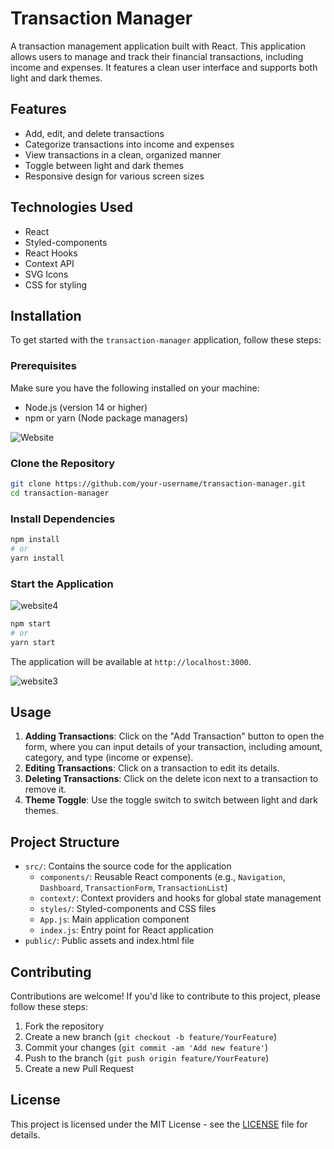 # Transaction Manager

A transaction management application built with React. This application allows users to manage and track their financial transactions, including income and expenses. It features a clean user interface and supports both light and dark themes.

## Features

- Add, edit, and delete transactions
- Categorize transactions into income and expenses
- View transactions in a clean, organized manner
- Toggle between light and dark themes
- Responsive design for various screen sizes

## Technologies Used

- React
- Styled-components
- React Hooks
- Context API
- SVG Icons
- CSS for styling

## Installation

To get started with the `transaction-manager` application, follow these steps:

### Prerequisites

Make sure you have the following installed on your machine:
- Node.js (version 14 or higher)
- npm or yarn (Node package managers)

![Website](https://github.com/user-attachments/assets/ba9a5714-2b88-4d2f-ab41-c94103321397)

### Clone the Repository

```bash
git clone https://github.com/your-username/transaction-manager.git
cd transaction-manager
```

### Install Dependencies

```bash
npm install
# or
yarn install
```

### Start the Application

![website4](https://github.com/user-attachments/assets/af8f7a42-06c1-41e7-850c-11e98df40a90)

```bash
npm start
# or
yarn start
```

The application will be available at `http://localhost:3000`.

![website3](https://github.com/user-attachments/assets/2b1aae16-2e51-4d9a-80be-8feba163a6cb)

## Usage

1. **Adding Transactions**: Click on the "Add Transaction" button to open the form, where you can input details of your transaction, including amount, category, and type (income or expense).
2. **Editing Transactions**: Click on a transaction to edit its details.
3. **Deleting Transactions**: Click on the delete icon next to a transaction to remove it.
4. **Theme Toggle**: Use the toggle switch to switch between light and dark themes.

## Project Structure

- `src/`: Contains the source code for the application
  - `components/`: Reusable React components (e.g., `Navigation`, `Dashboard`, `TransactionForm`, `TransactionList`)
  - `context/`: Context providers and hooks for global state management
  - `styles/`: Styled-components and CSS files
  - `App.js`: Main application component
  - `index.js`: Entry point for React application
- `public/`: Public assets and index.html file

## Contributing

Contributions are welcome! If you'd like to contribute to this project, please follow these steps:

1. Fork the repository
2. Create a new branch (`git checkout -b feature/YourFeature`)
3. Commit your changes (`git commit -am 'Add new feature'`)
4. Push to the branch (`git push origin feature/YourFeature`)
5. Create a new Pull Request

## License

This project is licensed under the MIT License - see the [LICENSE](LICENSE) file for details.

